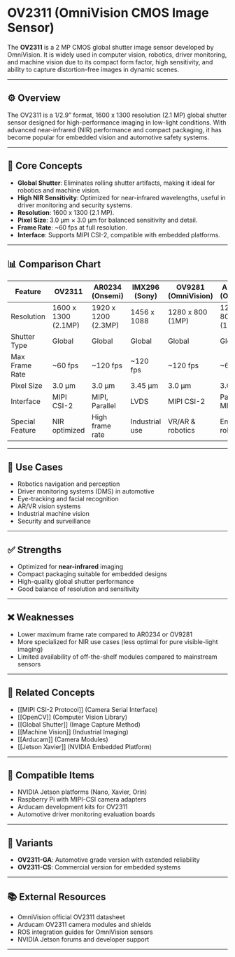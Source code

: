 # OV2311 (OmniVision CMOS Image Sensor)

The **OV2311** is a 2 MP CMOS global shutter image sensor developed by OmniVision. It is widely used in computer vision, robotics, driver monitoring, and machine vision due to its compact form factor, high sensitivity, and ability to capture distortion-free images in dynamic scenes.

---

## ⚙️ Overview

The OV2311 is a 1/2.9” format, 1600 x 1300 resolution (2.1 MP) global shutter sensor designed for high-performance imaging in low-light conditions. With advanced near-infrared (NIR) performance and compact packaging, it has become popular for embedded vision and automotive safety systems.

---

## 🧠 Core Concepts

- **Global Shutter**: Eliminates rolling shutter artifacts, making it ideal for robotics and machine vision.
- **High NIR Sensitivity**: Optimized for near-infrared wavelengths, useful in driver monitoring and security systems.
- **Resolution**: 1600 x 1300 (2.1 MP).
- **Pixel Size**: 3.0 µm × 3.0 µm for balanced sensitivity and detail.
- **Frame Rate**: ~60 fps at full resolution.
- **Interface**: Supports MIPI CSI-2, compatible with embedded platforms.

---

## 📊 Comparison Chart

| Feature                 | OV2311            | AR0234 (Onsemi)     | IMX296 (Sony) | OV9281 (OmniVision) | AR0144 (Onsemi) | MT9V034 (Onsemi) |
|--------------------------|------------------|---------------------|---------------|---------------------|-----------------|------------------|
| Resolution               | 1600 x 1300 (2.1MP)| 1920 x 1200 (2.3MP)| 1456 x 1088   | 1280 x 800 (1MP)    | 1280 x 800 (1MP)| 752 x 480 (0.36MP)|
| Shutter Type             | Global           | Global              | Global        | Global              | Global          | Global           |
| Max Frame Rate           | ~60 fps          | ~120 fps            | ~120 fps      | ~120 fps            | ~60 fps         | ~60 fps          |
| Pixel Size               | 3.0 µm           | 3.0 µm              | 3.45 µm       | 3.0 µm              | 3.0 µm          | 6.0 µm           |
| Interface                | MIPI CSI-2       | MIPI, Parallel      | LVDS          | MIPI CSI-2          | Parallel, MIPI  | Parallel         |
| Special Feature          | NIR optimized    | High frame rate     | Industrial use| VR/AR & robotics    | Entry robotics  | Drones, hobby    |

---

## 🔧 Use Cases

- Robotics navigation and perception
- Driver monitoring systems (DMS) in automotive
- Eye-tracking and facial recognition
- AR/VR vision systems
- Industrial machine vision
- Security and surveillance

---

## ✅ Strengths

- Optimized for **near-infrared** imaging
- Compact packaging suitable for embedded designs
- High-quality global shutter performance
- Good balance of resolution and sensitivity

---

## ❌ Weaknesses

- Lower maximum frame rate compared to AR0234 or OV9281
- More specialized for NIR use cases (less optimal for pure visible-light imaging)
- Limited availability of off-the-shelf modules compared to mainstream sensors

---

## 🔗 Related Concepts

- [[MIPI CSI-2 Protocol]] (Camera Serial Interface)
- [[OpenCV]] (Computer Vision Library)
- [[Global Shutter]] (Image Capture Method)
- [[Machine Vision]] (Industrial Imaging)
- [[Arducam]] (Camera Modules)
- [[Jetson Xavier]] (NVIDIA Embedded Platform)

---

## 🧩 Compatible Items

- NVIDIA Jetson platforms (Nano, Xavier, Orin)
- Raspberry Pi with MIPI-CSI camera adapters
- Arducam development kits for OV2311
- Automotive driver monitoring evaluation boards

---

## 🧪 Variants

- **OV2311-GA**: Automotive grade version with extended reliability
- **OV2311-CS**: Commercial version for embedded systems

---

## 📚 External Resources

- OmniVision official OV2311 datasheet
- Arducam OV2311 camera modules and shields
- ROS integration guides for OmniVision sensors
- NVIDIA Jetson forums and developer support

---
